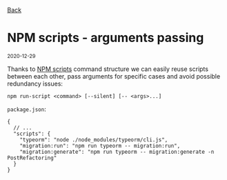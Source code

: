 [Back](../README.md)

# NPM scripts - arguments passing

<small>2020-12-29</small>

Thanks to [NPM scripts](https://docs.npmjs.com/cli/v6/commands/npm-run-script#description) command structure we can easily reuse scripts between each other, pass arguments for specific cases and avoid possible redundancy issues:

```Sh
npm run-script <command> [--silent] [-- <args>...]
```

`package.json`:

```JSONC
{
  // ...
  "scripts": {
    "typeorm": "node ./node_modules/typeorm/cli.js",
    "migration:run": "npm run typeorm -- migration:run",
    "migration:generate": "npm run typeorm -- migration:generate -n PostRefactoring"
  }
}
```
